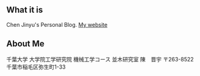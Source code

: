 ## What it is

Chen Jinyu's Personal Blog.
[My website](https://feketerigo96.com) 


## About Me

千葉大学 大学院工学研究院 機械工学コース
並木研究室
陳　晋宇
〒263-8522　千葉市稲毛区弥生町1-33
